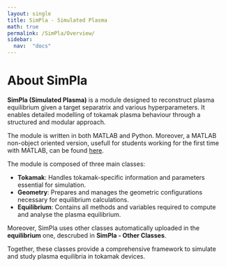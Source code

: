 ```yaml
---
layout: single
title: SimPla - Simulated Plasma
math: true
permalink: /SimPla/Overview/
sidebar: 
  nav:  "docs"
---
```


<script type="text/javascript" async
  src="https://cdn.jsdelivr.net/npm/mathjax@3/es5/tex-mml-chtml.js">
</script>


# About SimPla

**SimPla (Simulated Plasma)** is a module designed to reconstruct plasma equilibrium given a target separatrix and various hyperparameters. It enables detailed modelling of tokamak plasma behaviour through a structured and modular approach.

The module is written in both MATLAB and Python. Moreover, a MATLAB non-object oriented version, usefull for students working for the first time with MATLAB, can be found [here](/SimPla_edu/). 

The module is composed of three main classes:

- **Tokamak**: Handles tokamak-specific information and parameters essential for simulation.
- **Geometry**: Prepares and manages the geometric configurations necessary for equilibrium calculations.
- **Equilibrium**: Contains all methods and variables required to compute and analyse the plasma equilibrium.

Moreover, SimPla uses other classes automatically uploaded in the **equilibrium** one, descrubed in **SimPla - Other Classes**.

Together, these classes provide a comprehensive framework to simulate and study plasma equilibria in tokamak devices.





